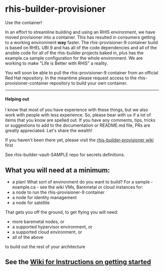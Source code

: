 # rhis-builder-provisioner

Use the container!

In an effort to streamline building and using an RHIS environment, we have moved provisioner into a container. This has resulted in consumers getting to a working environment **way** faster. The rhis-provisioner-9 container build is based on RHEL UBI 9 and has all of the code dependencies and all of the ansible code for all of the rhis-builder projects baked in, plus has the example.ca sample configuration for the whole environment. We are working to make "Life is Better with RHIS" a reality. 

You will soon be able to pull the rhis-provisioner-9 container from an official Red Hat repository. In the meantime please request access to the rhis-provisioner-container repository to build your own container.

***

#### Helping out
I know that most of you have experience with these things, but we also work with people with less experience. So, please bear with us if a lot of items that you know are spelled out. If you have any comments, tips, tricks or suggestions to add to the documentation or README.md file, PRs are greatly appreciated. Let's share the wealth!

If you haven't been there yet, please visit the [rhis-builder-provisioner wiki](https://github.com/parmstro/rhis-builder-provisioner/wiki) first

See rhis-builder-vault-SAMPLE repo for secrets definitions.

## What you will need at a minimum:
- a plan! What sort of environment do you want to build? For a sample - example.ca - see the wiki
VMs, Baremetal or cloud instances for:
- a node to run the rhis-provisioner-9 container
- a node for identity management
- a node for satellite

That gets you off the ground, to get flying you will need:
- more baremetal nodes, or 
- a supported hypervisor environment, or 
- a supported cloud environment, or 
- all of the above

to build out the rest of your architecture

## See the [Wiki for Instructions on getting started](https://github.com/parmstro/rhis-builder-provisioner/wiki)
